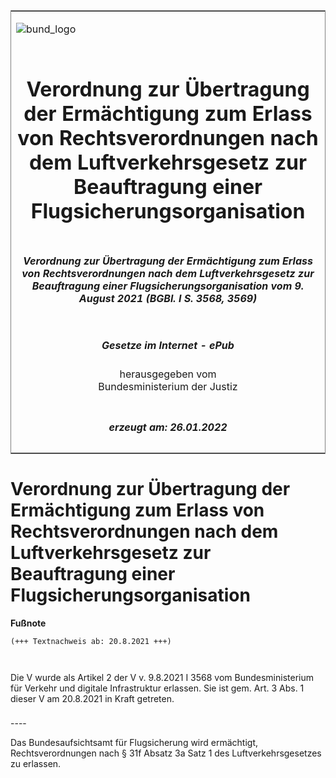 <span id="DECKBLATT.html"></span>

<table border="0" frame="border" width="100%">

<tr valign="top">

<td align="left">

![bund\_logo](BfJ_2021_Web_de_de.gif)

</td>

<td align="right">

 

</td>

</tr>

<tr align="center" valign="middle">

<td colspan="2">

# Verordnung zur Übertragung der Ermächtigung zum Erlass von Rechtsverordnungen nach dem Luftverkehrsgesetz zur Beauftragung einer Flugsicherungsorganisation

</td>

</tr>

<tr align="center" valign="middle">

<td colspan="2">

##### Verordnung zur Übertragung der Ermächtigung zum Erlass von Rechtsverordnungen nach dem Luftverkehrsgesetz zur Beauftragung einer Flugsicherungsorganisation vom 9. August 2021 (BGBl. I S. 3568, 3569)

</td>

</tr>

<tr align="center" valign="middle">

<td colspan="2">

  
  

##### Gesetze im Internet - ePub  
  
herausgegeben vom  
Bundesministerium der Justiz

</td>

</tr>

<tr align="center" valign="bottom">

<td colspan="2">

  
  

##### erzeugt am: 26.01.2022

</td>

</tr>

</table>

<span id="BJNR356900021.html"></span>

# Verordnung zur Übertragung der Ermächtigung zum Erlass von Rechtsverordnungen nach dem Luftverkehrsgesetz zur Beauftragung einer Flugsicherungsorganisation

<div>

  
**Fußnote**

<div class="jnhtml">

<div>

<div class="jurAbsatz">

  

``` 
(+++ Textnachweis ab: 20.8.2021 +++)

 
```

Die V wurde als Artikel 2 der V v. 9.8.2021 I 3568 vom Bundesministerium
für Verkehr und digitale Infrastruktur erlassen. Sie ist gem. Art. 3
Abs. 1 dieser V am 20.8.2021 in Kraft getreten.

</div>

</div>

</div>

</div>

<span id="BJNR356900021BJNE000100000.html"></span>

###   
\----

<div>

<div class="jnhtml">

<div>

<div class="jurAbsatz">

Das Bundesaufsichtsamt für Flugsicherung wird ermächtigt,
Rechtsverordnungen nach § 31f Absatz 3a Satz 1 des Luftverkehrsgesetzes
zu erlassen.

</div>

</div>

</div>

</div>
